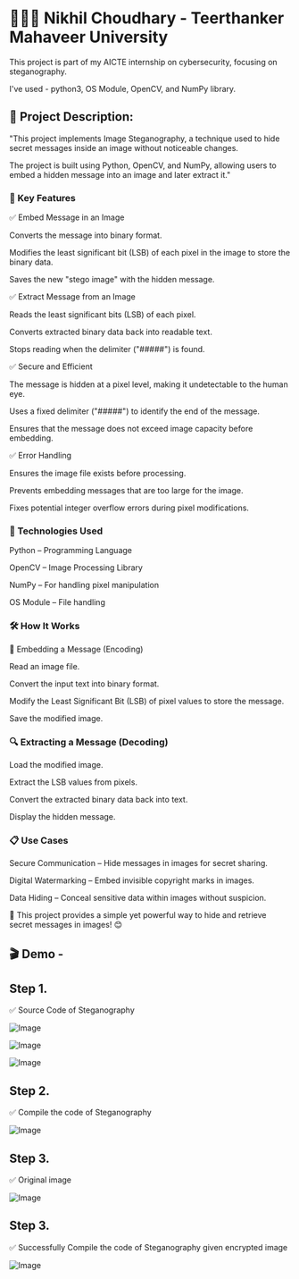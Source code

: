 # 👨🏻‍💻 Nikhil Choudhary - Teerthanker Mahaveer University 

This project is part of my AICTE internship on cybersecurity, focusing on steganography.

I've used - python3, OS Module, OpenCV, and NumPy library.

## 🎯 Project Description:
"This project implements Image Steganography, a technique used to hide secret messages inside an image without noticeable changes. 

The project is built using Python, OpenCV, and NumPy, allowing users to embed a hidden message into an image and later extract it."

### 🔑 Key Features

✅ Embed Message in an Image

Converts the message into binary format.

Modifies the least significant bit (LSB) of each pixel in the image to store the binary data.

Saves the new "stego image" with the hidden message.

✅ Extract Message from an Image

Reads the least significant bits (LSB) of each pixel.

Converts extracted binary data back into readable text.

Stops reading when the delimiter ("#####") is found.

✅ Secure and Efficient

The message is hidden at a pixel level, making it undetectable to the human eye.

Uses a fixed delimiter ("#####") to identify the end of the message.

Ensures that the message does not exceed image capacity before embedding.

✅ Error Handling

Ensures the image file exists before processing.

Prevents embedding messages that are too large for the image.

Fixes potential integer overflow errors during pixel modifications.

###  📌 Technologies Used

Python – Programming Language

OpenCV – Image Processing Library

NumPy – For handling pixel manipulation

OS Module – File handling

###  🛠️ How It Works

📝 Embedding a Message (Encoding)

Read an image file.

Convert the input text into binary format.

Modify the Least Significant Bit (LSB) of pixel values to store the message.

Save the modified image.

###  🔍 Extracting a Message (Decoding)

Load the modified image.

Extract the LSB values from pixels.

Convert the extracted binary data back into text.

Display the hidden message.

### 📋 Use Cases

Secure Communication – Hide messages in images for secret sharing.

Digital Watermarking – Embed invisible copyright marks in images.

Data Hiding – Conceal sensitive data within images without suspicion.

🚀 This project provides a simple yet powerful way to hide and retrieve secret messages in images! 😊

## 🎬 Demo -

## Step 1.
 ✅ Source Code of Steganography
 
![Image](https://github.com/user-attachments/assets/1ef41f4c-926c-447d-a6a7-6462b4e2990d)

![Image](https://github.com/user-attachments/assets/8eae251d-a868-4a1c-8f6b-f8071d92c056)

![Image](https://github.com/user-attachments/assets/f746eb8c-e055-4ba3-891b-f167a9c6d095)

## Step 2.
 ✅ Compile the code of Steganography

 ![Image](https://github.com/user-attachments/assets/2f6a2be9-8857-4df5-bca7-c0d6f4f9181f)

 ## Step 3.
 
 ✅ Original image
 
![Image](https://github.com/user-attachments/assets/a27bff92-0e47-491e-9584-833d3c6e5192)

 ## Step 3.
 
 ✅ Successfully Compile the code of Steganography given encrypted image

 ![Image](https://github.com/user-attachments/assets/67068940-101e-4c1c-8f7d-3485da84e863)
